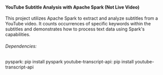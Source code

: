 #### **YouTube Subtitle Analysis with Apache Spark (Not Live Video)**

This project utilizes Apache Spark to extract and analyze subtitles from a YouTube video. It counts occurrences of specific keywords within the subtitles and demonstrates how to process text data using Spark's capabilities.



###### Dependencies:

pyspark: pip install pyspark
youtube-transcript-api: pip install youtube-transcript-api
